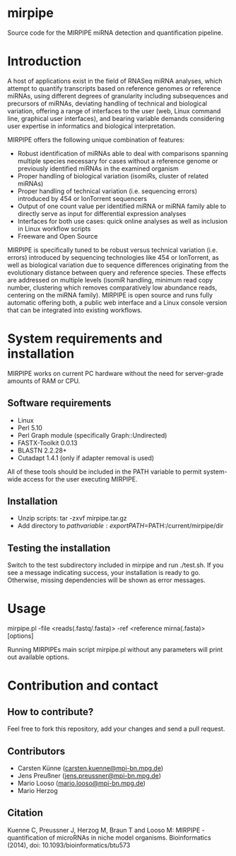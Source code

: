mirpipe
=======

Source code for the MIRPIPE miRNA detection and quantification pipeline.

Introduction
============

A host of applications exist in the field of RNASeq miRNA analyses, which attempt to quantify transcripts based on reference genomes or reference miRNAs, using different degrees of granularity including subsequences and precursors of miRNAs, deviating handling of technical and biological variation, offering a range of interfaces to the user (web, Linux command line, graphical user interfaces), and bearing variable demands considering user expertise in informatics and biological interpretation.

MIRPIPE offers the following unique combination of features:
- Robust identification of miRNAs able to deal with comparisons spanning multiple species necessary for cases without a reference genome or previously identified miRNAs in the examined organism
- Proper handling of biological variation (isomiRs, cluster of related miRNAs)
- Proper handling of technical variation (i.e. sequencing errors) introduced by 454 or IonTorrent sequencers
- Output of one count value per identified miRNA or miRNA family able to directly serve as input for differential expression analyses
- Interfaces for both use cases: quick online analyses as well as inclusion in Linux workflow scripts
- Freeware and Open Source

MIRPIPE is specifically tuned to be robust versus technical variation (i.e. errors) introduced by sequencing technologies like 454 or IonTorrent, as well as biological variation due to sequence differences originating from the evolutionary distance between query and reference species. These effects are addressed on multiple levels (isomiR handling, minimum read copy number, clustering which removes comparatively low abundance reads, centering on the miRNA family). MIRPIPE is open source and runs fully automatic offering both, a public web interface and a Linux console version that can be integrated into existing workflows.

System requirements and installation
====================================

MIRPIPE works on current PC hardware without the need for server-grade amounts of RAM or CPU.

## Software requirements

- Linux
- Perl 5.10
- Perl Graph module (specifically Graph::Undirected)
- FASTX-Toolkit 0.0.13
- BLASTN 2.2.28+
- Cutadapt 1.4.1 (only if adapter removal is used)

All of these tools should be included in the PATH variable to permit system-wide access for the user executing MIRPIPE.

## Installation

- Unzip scripts: tar -zxvf mirpipe.tar.gz
- Add directory to $path variable: export PATH=$PATH:/current/mirpipe/dir

## Testing the installation

Switch to the test subdirectory included in mirpipe and run ./test.sh. If you see a message indicating success, your installation is ready to go. Otherwise, missing dependencies will be shown as error messages.

Usage
=====

  mirpipe.pl -file <reads(.fastq/.fasta)> -ref <reference mirna(.fasta)> [options]

Running MIRPIPEs main script mirpipe.pl without any parameters will print out available options.

Contribution and contact
========================

## How to contribute?
Feel free to fork this repository, add your changes and send a pull request.

## Contributors

- Carsten Künne (carsten.kuenne@mpi-bn.mpg.de)
- Jens Preußner (jens.preussner@mpi-bn.mpg.de)
- Mario Looso (mario.looso@mpi-bn.mpg.de)
- Mario Herzog

## Citation

Kuenne C, Preussner J, Herzog M, Braun T and Looso M: MIRPIPE - quantification of microRNAs in niche model organisms. Bioinformatics (2014), doi: 10.1093/bioinformatics/btu573

